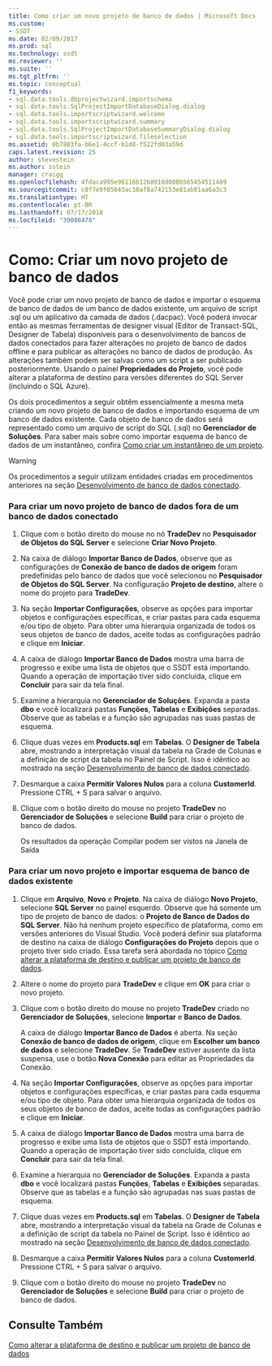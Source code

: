 ```yaml
---
title: Como criar um novo projeto de banco de dados | Microsoft Docs
ms.custom:
- SSDT
ms.date: 02/09/2017
ms.prod: sql
ms.technology: ssdt
ms.reviewer: ''
ms.suite: ''
ms.tgt_pltfrm: ''
ms.topic: conceptual
f1_keywords:
- sql.data.tools.dbprojectwizard.importschema
- sql.data.tools.SqlProjectImportDatabaseDialog.dialog
- sql.data.tools.importscriptwizard.welcome
- sql.data.tools.importscriptwizard.summary
- sql.data.tools.SqlProjectImportDatabaseSummaryDialog.dialog
- sql.data.tools.importscriptwizard.fileselection
ms.assetid: 0b7883fa-b6e1-4ccf-b1d8-f522fd03a59d
caps.latest.revision: 25
author: stevestein
ms.author: sstein
manager: craigg
ms.openlocfilehash: 4fdaca995e96116b1268916d008b565454511489
ms.sourcegitcommit: c8f7e9f05043ac10af8a742153e81ab81aa6a3c3
ms.translationtype: HT
ms.contentlocale: pt-BR
ms.lasthandoff: 07/17/2018
ms.locfileid: "39088478"
---
```

# <a name="how-to-create-a-new-database-project"></a>Como: Criar um novo projeto de banco de dados
Você pode criar um novo projeto de banco de dados e importar o esquema de banco de dados de um banco de dados existente, um arquivo de script .sql ou um aplicativo da camada de dados (.dacpac). Você poderá invocar então as mesmas ferramentas de designer visual (Editor de Transact\-SQL, Designer de Tabela) disponíveis para o desenvolvimento de bancos de dados conectados para fazer alterações no projeto de banco de dados offline e para publicar as alterações no banco de dados de produção. As alterações também podem ser salvas como um script a ser publicado posteriormente. Usando o painel **Propriedades do Projeto**, você pode alterar a plataforma de destino para versões diferentes do SQL Server (incluindo o SQL Azure).  
  
Os dois procedimentos a seguir obtêm essencialmente a mesma meta criando um novo projeto de banco de dados e importando esquema de um banco de dados existente. Cada objeto de banco de dados será representado como um arquivo de script do SQL (.sql) no **Gerenciador de Soluções**. Para saber mais sobre como importar esquema de banco de dados de um instantâneo, confira [Como criar um instantâneo de um projeto](../ssdt/how-to-create-a-snapshot-of-a-project.md).  
  
> [!WARNING]  
> Os procedimentos a seguir utilizam entidades criadas em procedimentos anteriores na seção [Desenvolvimento de banco de dados conectado](../ssdt/connected-database-development.md).  
  
### <a name="to-create-a-new-database-project-off-a-connected-database"></a>Para criar um novo projeto de banco de dados fora de um banco de dados conectado  
  
1.  Clique com o botão direito do mouse no nó **TradeDev** no **Pesquisador de Objetos do SQL Server** e selecione **Criar Novo Projeto**.  
  
2.  Na caixa de diálogo **Importar Banco de Dados**, observe que as configurações de **Conexão de banco de dados de origem** foram predefinidas pelo banco de dados que você selecionou no **Pesquisador de Objetos do SQL Server**. Na configuração **Projeto de destino**, altere o nome do projeto para **TradeDev**.  
  
3.  Na seção **Importar Configurações**, observe as opções para importar objetos e configurações específicas, e criar pastas para cada esquema e/ou tipo de objeto. Para obter uma hierarquia organizada de todos os seus objetos de banco de dados, aceite todas as configurações padrão e clique em **Iniciar**.  
  
4.  A caixa de diálogo **Importar Banco de Dados** mostra uma barra de progresso e exibe uma lista de objetos que o SSDT está importando. Quando a operação de importação tiver sido concluída, clique em **Concluir** para sair da tela final.  
  
5.  Examine a hierarquia no **Gerenciador de Soluções**. Expanda a pasta **dbo** e você localizará pastas **Funções**, **Tabelas** e **Exibições** separadas. Observe que as tabelas e a função são agrupadas nas suas pastas de esquema.  
  
6.  Clique duas vezes em **Products.sql** em **Tabelas**. O **Designer de Tabela** abre, mostrando a interpretação visual da tabela na Grade de Colunas e a definição de script da tabela no Painel de Script. Isso é idêntico ao mostrado na seção [Desenvolvimento de banco de dados conectado](../ssdt/connected-database-development.md).  
  
7.  Desmarque a caixa **Permitir Valores Nulos** para a coluna **CustomerId**. Pressione CTRL + S para salvar o arquivo.  
  
8.  Clique com o botão direito do mouse no projeto **TradeDev** no **Gerenciador de Soluções** e selecione **Build** para criar o projeto de banco de dados.  
  
    Os resultados da operação Compilar podem ser vistos na Janela de Saída  
  
### <a name="to-create-a-new-project-and-import-existing-database-schema"></a>Para criar um novo projeto e importar esquema de banco de dados existente  
  
1.  Clique em **Arquivo**, **Novo** e **Projeto**. Na caixa de diálogo **Novo Projeto**, selecione **SQL Server** no painel esquerdo. Observe que há somente um tipo de projeto de banco de dados: o **Projeto de Banco de Dados do SQL Server**. Não há nenhum projeto específico de plataforma, como em versões anteriores do Visual Studio. Você poderá definir sua plataforma de destino na caixa de diálogo **Configurações do Projeto** depois que o projeto tiver sido criado. Essa tarefa será abordada no tópico [Como alterar a plataforma de destino e publicar um projeto de banco de dados](../ssdt/how-to-change-target-platform-and-publish-a-database-project.md).  
  
2.  Altere o nome do projeto para **TradeDev** e clique em **OK** para criar o novo projeto.  
  
3.  Clique com o botão direito do mouse no projeto **TradeDev** criado no **Gerenciador de Soluções**, selecione **Importar** e **Banco de Dados**.  
  
    A caixa de diálogo **Importar Banco de Dados** é aberta. Na seção **Conexão de banco de dados de origem**, clique em **Escolher um banco de dados** e selecione **TradeDev**. Se **TradeDev** estiver ausente da lista suspensa, use o botão **Nova Conexão** para editar as Propriedades da Conexão.  
  
4.  Na seção **Importar Configurações**, observe as opções para importar objetos e configurações específicas, e criar pastas para cada esquema e/ou tipo de objeto. Para obter uma hierarquia organizada de todos os seus objetos de banco de dados, aceite todas as configurações padrão e clique em **Iniciar**.  
  
5.  A caixa de diálogo **Importar Banco de Dados** mostra uma barra de progresso e exibe uma lista de objetos que o SSDT está importando. Quando a operação de importação tiver sido concluída, clique em **Concluir** para sair da tela final.  
  
6.  Examine a hierarquia no **Gerenciador de Soluções**. Expanda a pasta **dbo** e você localizará pastas **Funções**, **Tabelas** e **Exibições** separadas. Observe que as tabelas e a função são agrupadas nas suas pastas de esquema.  
  
7.  Clique duas vezes em **Products.sql** em **Tabelas**. O **Designer de Tabela** abre, mostrando a interpretação visual da tabela na Grade de Colunas e a definição de script da tabela no Painel de Script. Isso é idêntico ao mostrado na seção [Desenvolvimento de banco de dados conectado](../ssdt/connected-database-development.md).  
  
8.  Desmarque a caixa **Permitir Valores Nulos** para a coluna **CustomerId**. Pressione CTRL + S para salvar o arquivo.  
  
9. Clique com o botão direito do mouse no projeto **TradeDev** no **Gerenciador de Soluções** e selecione **Build** para criar o projeto de banco de dados.  
  
## <a name="see-also"></a>Consulte Também  
[Como alterar a plataforma de destino e publicar um projeto de banco de dados](../ssdt/how-to-change-target-platform-and-publish-a-database-project.md)  
  
